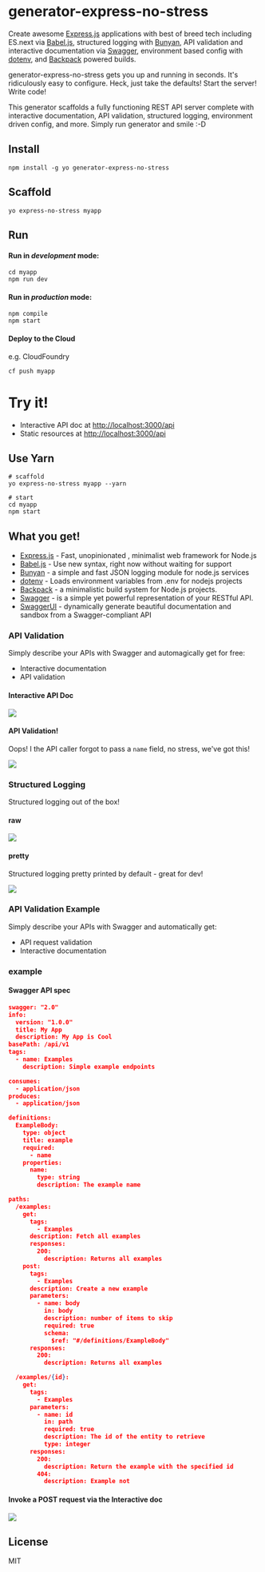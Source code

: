 # generator-express-no-stress

Create awesome [Express.js](www.expressjs.com) applications with best of breed tech including ES.next via [Babel.js](https://babeljs.io/), structured logging with [Bunyan](https://github.com/trentm/node-bunyan), API validation and interactive documentation via [Swagger](http://swagger.io/), environment based config with [dotenv](https://github.com/motdotla/dotenv), and [Backpack](https://github.com/palmerhq/backpack) powered builds. 

generator-express-no-stress gets you up and running in seconds. It's ridiculously easy to configure. Heck, just take the defaults! Start the server! Write code!

This generator scaffolds a fully functioning REST API server complete with interactive documentation, API validation, structured logging, environment driven config, and more. Simply run generator and smile :-D


## Install

`npm install -g yo generator-express-no-stress`

## Scaffold

`yo express-no-stress myapp`

## Run
#### Run in *development* mode:

```
cd myapp
npm run dev
```

#### Run in *production* mode:

```
npm compile
npm start
```

#### Deploy to the Cloud
e.g. CloudFoundry

```
cf push myapp
```

# Try it!

- Interactive API doc at [http://localhost:3000/api](http://localhost:3000/api)
- Static resources at [http://localhost:3000/api](http://localhost:3000/api)

## Use Yarn

```
# scaffold
yo express-no-stress myapp --yarn 

# start
cd myapp
npm start
```


## What you get!

- [Express.js](www.expressjs.com) - Fast, unopinionated
, minimalist web framework for Node.js
- [Babel.js](https://babeljs.io/) - Use new syntax, right now without waiting for support
- [Bunyan](https://github.com/trentm/node-bunyan) - a simple and fast JSON logging module for node.js services
- [dotenv](https://github.com/motdotla/dotenv) - Loads environment variables from .env for nodejs projects
- [Backpack](https://github.com/palmerhq/backpack) -  a minimalistic build system for Node.js projects.
- [Swagger](http://swagger.io/) - is a simple yet powerful representation of your RESTful API.
- [SwaggerUI](http://swagger.io/) - dynamically generate beautiful documentation and sandbox from a Swagger-compliant API


### API Validation

Simply describe your APIs with Swagger and automagically get for free:
- Interactive documentation
- API validation

#### Interactive API Doc
![](https://github.com/cdimascio/generator-express-no-stress/raw/master/assets/interactive-doc1.png)


#### API Validation!
Oops! I the API caller forgot to pass a `name` field, no stress, we've got this!

![](https://github.com/cdimascio/generator-express-no-stress/raw/master/assets/api-validation.png)


### Structured Logging

Structured logging out of the box! 

#### raw

![](https://github.com/cdimascio/generator-express-no-stress/raw/master/assets/logging-raw.png)

#### pretty

Structured logging pretty printed by default - great for dev!

![](https://github.com/cdimascio/generator-express-no-stress/raw/master/assets/logging-pretty.png)

### API Validation Example

Simply describe your APIs with Swagger and automatically get:
- API request validation
- Interactive documentation

### example

#### Swagger API spec

```json
swagger: "2.0"
info:
  version: "1.0.0"
  title: My App
  description: My App is Cool
basePath: /api/v1
tags:
  - name: Examples
    description: Simple example endpoints

consumes:
  - application/json
produces:
  - application/json

definitions:
  ExampleBody:
    type: object
    title: example
    required:
      - name
    properties:
      name:
        type: string
        description: The example name

paths:
  /examples:
    get:
      tags:
        - Examples
      description: Fetch all examples
      responses:
        200:
          description: Returns all examples
    post:
      tags:
        - Examples
      description: Create a new example
      parameters:
        - name: body
          in: body
          description: number of items to skip
          required: true
          schema: 
            $ref: "#/definitions/ExampleBody"
      responses:
        200:
          description: Returns all examples

  /examples/{id}:
    get:
      tags:
        - Examples
      parameters:
        - name: id
          in: path
          required: true
          description: The id of the entity to retrieve
          type: integer
      responses:
        200:
          description: Return the example with the specified id
        404:
          description: Example not 

```

#### Invoke a POST request via the Interactive doc

![](https://github.com/cdimascio/generator-express-no-stress/raw/master/assets/interactive-doc.png)



## License

MIT
